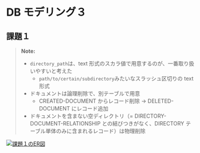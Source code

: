 # DB モデリング３

## 課題１

> **Note:**
>
> - `directory_path`は、text 形式のスカラ値で用意するのが、一番取り扱いやすいと考えた
>   - `path/to/certain/subdirectory`みたいなスラッシュ区切りの text 形式
> - ドキュメントは論理削除で、別テーブルで用意
>   - CREATED-DOCUMENT からレコード削除 → DELETED-DOCUMENT にレコード追加
> - ドキュメントを含まない空ディレクトリ（= DIRECTORY-DOCUMENT-RELATIONSHIP との結びつきがなく、DIRECTORY テーブル単体のみに含まれるレコード）は物理削除

[![課題１のER図](https://mermaid.ink/img/pako:eNrNlM1q20AUhV9lmHX8At4ZSyGmaWwUZVEQmIk0iQXSjBmPSoMdaDQkkUMLoYsa025CE0hKky66CCnp00zlJqu8QseWf4QiGbrrSmL4zrnn3jtSF9rUwbAMMdNctMuQbxGLVLbMtboBer1SiXaBVjP0qlk3XoEysBlGHHeySNXQK6aulbR6deulvmEWk5q-rheRi0LZynO8ZOjrFbNW39hcqzWUdht7lOx2mpxa5FmIsUvvX13mgbsWAcBuIQZQwFuUNV0HNF4AC_7-9XkUnT68PaxpFhxDrxFLcwT5OI3Fp-_H3H66wYW54zJsc8r25v5SHMvwixTfZPhdikiKr7NCHL_hKUEb8VYuL8MPD2eX8mAowzsprqQQMryV4iJ-9zOOFHwiD25GH4_j60EcDbLZCqZUkHh1eeJEQO3Ax4Sn-L4Mr1UgKc6k-KEkYx6ASZBna-zmGjWKjXIWt5q7uGSeM1ObEq6eubbx0WF8czdVuT7ucOS3pzfXaaJ8UVJvNLgYDcOsNGg7y6R_bi8fPx0l0qf7iASeh7Y9_HTfn60r-x39v1NysIeXtBr3Tx6H54spqebgCvQx85HrqD_TpDEL8hb2sQXL6tXBOyjw-ARWaDJK3XHVnYTlHeR18ApUTdHNPWLPDxJq-pObnu7_BRqGGsY)](https://mermaid.live/edit#pako:eNrNlM1q20AUhV9lmHX8At4ZSyGmaWwUZVEQmIk0iQXSjBmPSoMdaDQkkUMLoYsa025CE0hKky66CCnp00zlJqu8QseWf4QiGbrrSmL4zrnn3jtSF9rUwbAMMdNctMuQbxGLVLbMtboBer1SiXaBVjP0qlk3XoEysBlGHHeySNXQK6aulbR6deulvmEWk5q-rheRi0LZynO8ZOjrFbNW39hcqzWUdht7lOx2mpxa5FmIsUvvX13mgbsWAcBuIQZQwFuUNV0HNF4AC_7-9XkUnT68PaxpFhxDrxFLcwT5OI3Fp-_H3H66wYW54zJsc8r25v5SHMvwixTfZPhdikiKr7NCHL_hKUEb8VYuL8MPD2eX8mAowzsprqQQMryV4iJ-9zOOFHwiD25GH4_j60EcDbLZCqZUkHh1eeJEQO3Ax4Sn-L4Mr1UgKc6k-KEkYx6ASZBna-zmGjWKjXIWt5q7uGSeM1ObEq6eubbx0WF8czdVuT7ucOS3pzfXaaJ8UVJvNLgYDcOsNGg7y6R_bi8fPx0l0qf7iASeh7Y9_HTfn60r-x39v1NysIeXtBr3Tx6H54spqebgCvQx85HrqD_TpDEL8hb2sQXL6tXBOyjw-ARWaDJK3XHVnYTlHeR18ApUTdHNPWLPDxJq-pObnu7_BRqGGsY)
